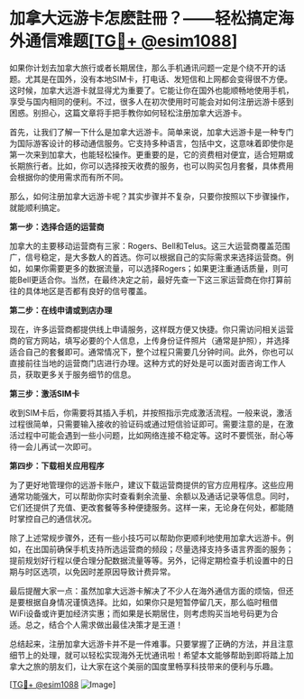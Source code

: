 # 加拿大远游卡怎麽註冊？——轻松搞定海外通信难题[[TG💪+ @esim1088](https://t.me/s/esim1088)]

如果你计划去加拿大旅行或者长期居住，那么手机通讯问题一定是个绕不开的话题。尤其是在国外，没有本地SIM卡，打电话、发短信和上网都会变得很不方便。这时候，加拿大远游卡就显得尤为重要了。它能让你在国外也能顺畅地使用手机，享受与国内相同的便利。不过，很多人在初次使用时可能会对如何注册远游卡感到困惑。别担心，这篇文章将手把手教你如何轻松注册加拿大远游卡。

首先，让我们了解一下什么是加拿大远游卡。简单来说，加拿大远游卡是一种专门为国际游客设计的移动通信服务。它支持多种语言，包括中文，这意味着即使你是第一次来到加拿大，也能轻松操作。更重要的是，它的资费相对便宜，适合短期或长期旅行者。比如，你可以选择按天收费的服务，也可以购买包月套餐，具体费用会根据你的使用需求而有所不同。

那么，如何注册加拿大远游卡呢？其实步骤并不复杂，只要你按照以下步骤操作，就能顺利搞定。

**第一步：选择合适的运营商**

加拿大的主要移动运营商有三家：Rogers、Bell和Telus。这三大运营商覆盖范围广，信号稳定，是大多数人的首选。你可以根据自己的实际需求来选择运营商。例如，如果你需要更多的数据流量，可以选择Rogers；如果更注重通话质量，则可能Bell更适合你。当然，在最终决定之前，最好先查一下这三家运营商在你打算前往的具体地区是否都有良好的信号覆盖。

**第二步：在线申请或到店办理**

现在，许多运营商都提供线上申请服务，这样既方便又快捷。你只需访问相关运营商的官方网站，填写必要的个人信息，上传身份证件照片（通常是护照），并选择适合自己的套餐即可。通常情况下，整个过程只需要几分钟时间。此外，你也可以直接前往当地的运营商门店进行办理。这种方式的好处是可以面对面咨询工作人员，获取更多关于服务细节的信息。

**第三步：激活SIM卡**

收到SIM卡后，你需要将其插入手机，并按照指示完成激活流程。一般来说，激活过程很简单，只需要输入接收的验证码或通过短信验证即可。需要注意的是，在激活过程中可能会遇到一些小问题，比如网络连接不稳定等。这时不要慌张，耐心等待一会儿再试一次即可。

**第四步：下载相关应用程序**

为了更好地管理你的远游卡账户，建议下载运营商提供的官方应用程序。这些应用通常功能强大，可以帮助你实时查看剩余流量、余额以及通话记录等信息。同时，它们还提供了充值、更改套餐等多种便捷服务。这样一来，无论身在何处，都能随时掌控自己的通信状况。

除了上述常规步骤外，还有一些小技巧可以帮助你更顺利地使用加拿大远游卡。例如，在出国前确保手机支持所选运营商的频段；尽量选择支持多语言界面的服务；提前规划好行程以便合理分配数据流量等等。另外，记得定期检查手机设置中的日期与时区选项，以免因时差原因导致计费异常。

最后提醒大家一点：虽然加拿大远游卡解决了不少人在海外通信方面的烦恼，但还是要根据自身情况谨慎选择。比如，如果你只是短暂停留几天，那么临时租借WiFi设备或许更加经济实惠；而如果是长期居住，则考虑购买当地号码更为合适。总之，结合个人需求做出最佳决策才是王道！

总结起来，注册加拿大远游卡并不是一件难事。只要掌握了正确的方法，并且注意细节上的处理，就可以轻松实现海外无忧通讯啦！希望本文能够帮助到即将踏上加拿大之旅的朋友们，让大家在这个美丽的国度里畅享科技带来的便利与乐趣。

[[TG💪+ @esim1088](https://t.me/s/esim1088) ![Image](https://i.postimg.cc/4NQfJmqS/Snipaste-2025-05-13-00-14-12.png)]